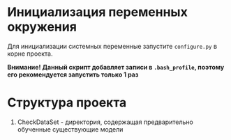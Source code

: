 Инициализация переменных окружения
=====================
Для инициализации системных переменные запустите `configure.py` в корне проекта.

**Внимание! Данный скрипт добавляет записи в `.bash_profile`, поэтому его рекомендуется запустить только 1 раз**

Структура проекта
=====================
1. CheckDataSet - директория, содержащая предварительно обученные существующие модели